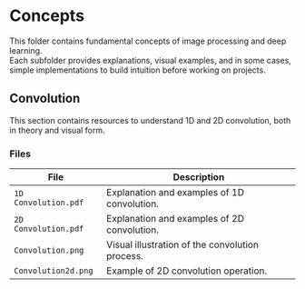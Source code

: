 # Concepts

This folder contains fundamental concepts of image processing and deep learning.  
Each subfolder provides explanations, visual examples, and in some cases, simple implementations to build intuition before working on projects.


## Convolution

This section contains resources to understand 1D and 2D convolution, both in theory and visual form.

### Files

| File                  | Description                                    |
|-----------------------|------------------------------------------------|
| `1D Convolution.pdf`  | Explanation and examples of 1D convolution.    |
| `2D Convolution.pdf`  | Explanation and examples of 2D convolution.    |
| `Convolution.png`     | Visual illustration of the convolution process.|
| `Convolution2d.png`   | Example of 2D convolution operation.           |

